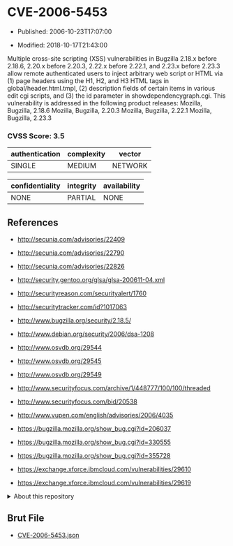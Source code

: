 # CVE-2006-5453

- Published: 2006-10-23T17:07:00

- Modified: 2018-10-17T21:43:00

Multiple cross-site scripting (XSS) vulnerabilities in Bugzilla 2.18.x before 2.18.6, 2.20.x before 2.20.3, 2.22.x before 2.22.1, and 2.23.x before 2.23.3 allow remote authenticated users to inject arbitrary web script or HTML via (1) page headers using the H1, H2, and H3 HTML tags in global/header.html.tmpl, (2) description fields of certain items in various edit cgi scripts, and (3) the id parameter in showdependencygraph.cgi. This vulnerability is addressed in the following product releases:
Mozilla, Bugzilla, 2.18.6
Mozilla, Bugzilla, 2.20.3
Mozilla, Bugzilla, 2.22.1
Mozilla, Bugzilla, 2.23.3

### CVSS Score: **3.5**

| authentication | complexity | vector |
| --- | --- | --- |
| SINGLE | MEDIUM | NETWORK |

| confidentiality | integrity | availability |
| --- | --- | --- |
| NONE | PARTIAL | NONE |

## References

* http://secunia.com/advisories/22409

* http://secunia.com/advisories/22790

* http://secunia.com/advisories/22826

* http://security.gentoo.org/glsa/glsa-200611-04.xml

* http://securityreason.com/securityalert/1760

* http://securitytracker.com/id?1017063

* http://www.bugzilla.org/security/2.18.5/

* http://www.debian.org/security/2006/dsa-1208

* http://www.osvdb.org/29544

* http://www.osvdb.org/29545

* http://www.osvdb.org/29549

* http://www.securityfocus.com/archive/1/448777/100/100/threaded

* http://www.securityfocus.com/bid/20538

* http://www.vupen.com/english/advisories/2006/4035

* https://bugzilla.mozilla.org/show_bug.cgi?id=206037

* https://bugzilla.mozilla.org/show_bug.cgi?id=330555

* https://bugzilla.mozilla.org/show_bug.cgi?id=355728

* https://exchange.xforce.ibmcloud.com/vulnerabilities/29610

* https://exchange.xforce.ibmcloud.com/vulnerabilities/29619

<details>
<summary>About this repository</summary> 

  This repository is part of the project [Live Hack CVE](https://github.com/Live-Hack-CVE). Main website can be found [www.live-hack.org](https://www.live-hack.org) 
  
  Made by [Sn0wAlice](https://github.com/Sn0wAlice) for the people that care about security and need to have a feed of the latest CVEs. Hope you enjoy it, don't forget to star the repo and follow me on [Twitter](https://twitter.com/Sn0wAlice) and [Github](https://github.com/Sn0wAlice). And that is my [personnal website](https://www.alice-snow.me/)

  - [Home Page](https://github.com/Live-Hack-CVE)
  - [Framework](https://github.com/Live-Hack-CVE/cve-framework)
  - [CVE database](https://github.com/Live-Hack-CVE/full_database)
  - [Changelog](https://github.com/Live-Hack-CVE/Changelog)
</details>

## Brut File

* [CVE-2006-5453.json](https://raw.githubusercontent.com/Live-Hack-CVE/full_database/main/cves/2006/CVE-2006-5453.json)

